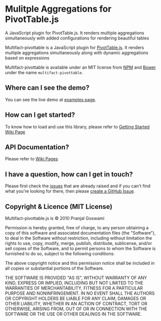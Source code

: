 # Mulitple Aggregations for PivotTable.js

A JavaScript plugin for PivotTable.js. It renders multiple aggregations simultaneously with added configurations for rendering beautiful tables 


Multifact-pivottable is a JavaScript plugin for [PivotTable.js](https://pivottable.js.org/examples/). It renders multiple aggregations simultaneously along with dynamic aggregations based on expressions

Multifact-pivottable is available under an MIT license from [NPM](https://www.npmjs.com/package/multifact-pivottable) and [Bower](http://bower.io/) under the name `multifact-pivottable`.


## Where can I see the demo?

You can see the live demo at [examples page](http://pranjal-goswami.in/multifact-pivottable/examples/index.html).

## How can I get started?

To know how to load and use this library, please refer to [Getting Started Wiki Page](https://github.com/pranjal-goswami/multifact-pivottable/wiki/Getting-Started)

## API Documentation?

Please refer to [Wiki Pages](https://github.com/pranjal-goswami/multifact-pivottable/wiki)


## I have a question, how can I get in touch?

Please first check the [issues](https://github.com/pranjal-goswami/multifact-pivottable/issues) that are already raised and if you can't find what you're looking for there, then please [create a GitHub Issue](https://github.com/pranjal-goswami/multifact-pivottable/issues/new). 


## Copyright & Licence (MIT License)

Multifact-pivottable.js is © 2010 Pranjal Goswami

Permission is hereby granted, free of charge, to any person obtaining a copy of this software and associated documentation files (the "Software"), to deal in the Software without restriction, including without limitation the rights to use, copy, modify, merge, publish, distribute, sublicense, and/or sell copies of the Software, and to permit persons to whom the Software is furnished to do so, subject to the following conditions:

The above copyright notice and this permission notice shall be included in all copies or substantial portions of the Software.

THE SOFTWARE IS PROVIDED "AS IS", WITHOUT WARRANTY OF ANY KIND, EXPRESS OR IMPLIED, INCLUDING BUT NOT LIMITED TO THE WARRANTIES OF MERCHANTABILITY, FITNESS FOR A PARTICULAR PURPOSE AND NONINFRINGEMENT. IN NO EVENT SHALL THE AUTHORS OR COPYRIGHT HOLDERS BE LIABLE FOR ANY CLAIM, DAMAGES OR OTHER LIABILITY, WHETHER IN AN ACTION OF CONTRACT, TORT OR OTHERWISE, ARISING FROM, OUT OF OR IN CONNECTION WITH THE SOFTWARE OR THE USE OR OTHER DEALINGS IN THE SOFTWARE.
